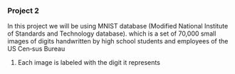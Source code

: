 ### Project 2
In this project we will be using MNIST database (Modified National Institute of Standards and Technology database). which is a set of 70,000 small
images of digits handwritten by high school students and employees of the US Cen‐sus Bureau

1. Each image is labeled with the digit it represents



